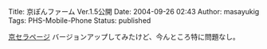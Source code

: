 Title: 京ぽんファーム Ver.1.5公開
Date: 2004-09-26 02:43
Author: masayukig
Tags: PHS-Mobile-Phone
Status: published

[京セラページ](http://www.kyocera.co.jp/prdct/telecom/consumer/ah-k3001v/catalog.html)
バージョンアップしてみたけど、今んところ特に問題なし。
